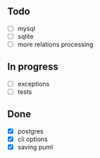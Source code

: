 

## Todo

- [ ] mysql
- [ ] sqlite
- [ ] more relations processing
 
## In progress

- [ ] exceptions
- [ ] tests

## Done

- [x] postgres
- [x] cli options
- [x] saving puml
